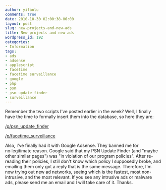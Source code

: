```yaml
---
author: yifanlu
comments: true
date: 2010-10-30 02:00:38-06:00
layout: post
slug: new-projects-and-new-ads
title: New projects and new ads
wordpress_id: 192
categories:
- Information
tags:
- ads
- adsense
- applescript
- facetime
- facetime surveillance
- google
- php
- psn
- psn update finder
- surveillance
---
```


Remember the two scripts I've posted earlier in the week? Well, I finally have the time to formally insert them into the database, so here they are:

[/p/psn_update_finder](/p/psn_update_finder)

[/p/facetime_surveillance](/p/facetime_surveillance)

Also, I've finally had it with Google Adsense. They banned me for no legitimate reason. Google said that my PSN Update Finder (and "maybe other similar pages") was "in violation of our program policies". After re-reading their policies, I still don't know which policy I supposedly broke, and emailing them only got a reply that is the same message. Therefore, I'm now trying out new ad networks, seeing which is the fastest, most non-intrusive, and the most relevant. If you see any intrusive ads or malware ads, please send me an email and I will take care of it. Thanks.
